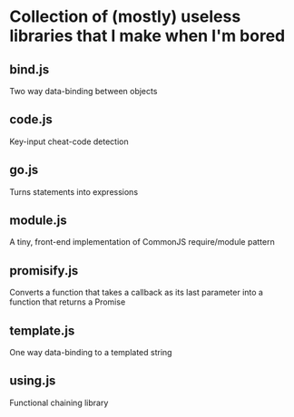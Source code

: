 Collection of (mostly) useless libraries that I make when I'm bored
===

bind.js
---
Two way data-binding between objects

code.js
---
Key-input cheat-code detection

go.js
---
Turns statements into expressions

module.js
---
A tiny, front-end implementation of CommonJS require/module pattern

promisify.js
---
Converts a function that takes a callback as its last parameter into a function that returns a Promise

template.js
---
One way data-binding to a templated string

using.js
---
Functional chaining library
